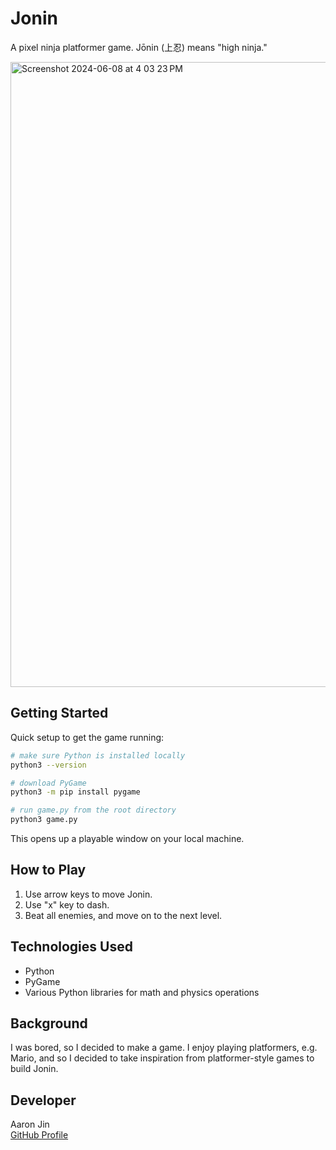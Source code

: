 # Jonin

A pixel ninja platformer game. Jōnin (上忍) means "high ninja."

<img width="1000" alt="Screenshot 2024-06-08 at 4 03 23 PM" src="https://github.com/aaronkjin/jonin/assets/58490258/0a68f56e-fa8e-44cb-b357-21c972e36cc3">

## Getting Started

Quick setup to get the game running:

```bash
# make sure Python is installed locally
python3 --version

# download PyGame
python3 -m pip install pygame

# run game.py from the root directory
python3 game.py
```

This opens up a playable window on your local machine.

## How to Play

1. Use arrow keys to move Jonin.
2. Use "x" key to dash.
3. Beat all enemies, and move on to the next level.

## Technologies Used

- Python
- PyGame
- Various Python libraries for math and physics operations

## Background

I was bored, so I decided to make a game. I enjoy playing platformers, e.g. Mario, and so I decided to take inspiration from platformer-style games to build Jonin.

## Developer

Aaron Jin  
[GitHub Profile](https://github.com/aaronkjin)
